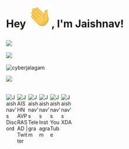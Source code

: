 # <p align="left"> Hey <img src="https://raw.githubusercontent.com/ABSphreak/ABSphreak/master/gifs/Hi.gif" width="63px"/>, I'm Jaishnav!</p>

<p align="left"> <img src="https://github-readme-stats.vercel.app/api?username=CyberJalagam&&show_icons=true&&theme=tokyonight"/></p>
<p align="left"> <img src="https://github-readme-streak-stats.herokuapp.com/?user=CyberJalagam&theme=dark"/></p>

<p align="left"> <img src="https://komarev.com/ghpvc/?username=cyberjalagam&style=flat-square" alt="cyberjalagam" /> </p>
<p align="left"> <img src="https://img.shields.io/badge/dynamic/json?logo=github&label=GitHub+Followers&labelColor=282c34&color=181717&query=%24.data.totalSubs&url=https%3A%2F%2Fapi.spencerwoo.com%2Fsubstats%2F%3Fsource%3Dgithub%26queryKey%3DCyberJalagam&longCache=true"/> </p>
<br/>
 <a href="https://discord.gg/mjU5kf">
   <img align="left" alt="Jaishnav's Discord" width="30px" src="https://cdn.jsdelivr.net/npm/simple-icons@v3/icons/discord.svg" />
 </a>
 <a href="https://twitter.com/CyberJalagam">
   <img align="left" alt="JAISHNAVPRASAD | Twitter" width="30px" src="https://cdn.jsdelivr.net/npm/simple-icons@v3/icons/twitter.svg" />
 </a>
 <a href="https://t.me/CyberJalagam">
   <img align="left" alt="Jaishnav's Telegram" width="30px" src="https://cdn.jsdelivr.net/npm/simple-icons@v3/icons/telegram.svg" />
 </a>
 <a href="https://www.instagram.com/_cyberjalagam_/">
   <img align="left" alt="Jaishnav's Instagram" width="30px" src="https://cdn.jsdelivr.net/npm/simple-icons@v3/icons/instagram.svg" />
 </a>
 <a href="https://www.youtube.com/MrMobTech/">
   <img align="left" alt="Jaishnav's YouTube" width="30px" src="https://cdn.jsdelivr.net/npm/simple-icons@v3/icons/youtube.svg" />
 </a>  
 <a href="https://forum.xda-developers.com/member.php?u=10857311/">
   <img align="left" alt="Jaishnav's XDA" width="30px" src="https://cdn.jsdelivr.net/npm/simple-icons@3.3.0/icons/xdadevelopers.svg" />
 </a>
<br />

